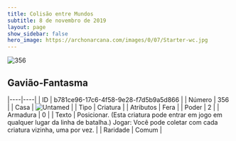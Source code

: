 ```yaml
---
title: Colisão entre Mundos
subtitle: 8 de novembro de 2019
layout: page
show_sidebar: false
hero_image: https://archonarcana.com/images/0/07/Starter-wc.jpg
---
```


![356](https://cdn.keyforgegame.com/media/card_front/pt/452_356_G2XXP7656XVQ_pt.png)

## Gavião-Fantasma

|----|----|
| ID | b781ce96-17c6-4f58-9e28-f7d5b9a5d866 |
| Número | 356 |
| Casa | ![Untamed](https://archonarcana.com/images/thumb/b/bd/Untamed.png/22px-Untamed.png "Indomados") |
| Tipo | Criatura |
| Atributos | Fera |
| Poder | 2 |
| Armadura | 0 |
| Texto | Posicionar. (Esta criatura pode entrar  em jogo em qualquer lugar da linha  de batalha.) Jogar: Você pode coletar com cada criatura vizinha, uma por vez. |
| Raridade | Comum |

